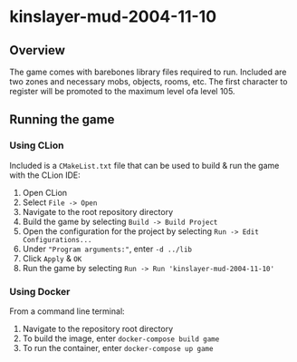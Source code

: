 # kinslayer-mud-2004-11-10

## Overview

The game comes with barebones library files required to run.
Included are two zones and necessary mobs, objects, rooms, etc.
The first character to register will be promoted to the maximum
level ofa level 105.

## Running the game

### Using CLion

Included is a `CMakeList.txt` file that can be used to build &
run the game with the CLion IDE:

1) Open CLion
2) Select `File -> Open`
3) Navigate to the root repository directory
4) Build the game by selecting `Build -> Build Project`
5) Open the configuration for the project by selecting `Run -> Edit Configurations...`
6) Under `"Program arguments:"`, enter `-d ../lib`
7) Click `Apply` & `OK`
8) Run the game by selecting `Run -> Run 'kinslayer-mud-2004-11-10'`

### Using Docker

From a command line terminal:

1) Navigate to the repository root directory
2) To build the image, enter `docker-compose build game`
3) To run the container, enter `docker-compose up game`